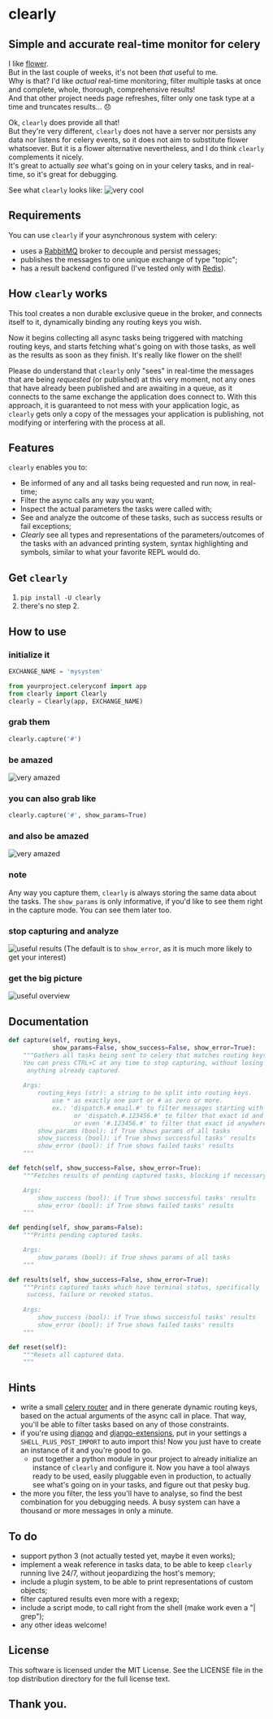 # clearly
## Simple and accurate real-time monitor for celery

I like [flower](https://github.com/mher/flower).  
But in the last couple of weeks, it's not been _that_ useful to me.  
Why is that? I'd like _actual_ real-time monitoring, filter multiple tasks at once and complete, whole, thorough, comprehensive results!  
And that other project needs page refreshes, filter only one task type at a time and truncates results... 😞

Ok, `clearly` does provide all that!  
But they're very different, `clearly` does not have a server nor persists any data nor listens for celery events, so it does not aim to substitute flower whatsoever. But it is a flower alternative nevertheless, and I do think `clearly` complements it nicely.  
It's great to actually _see_ what's going on in your celery tasks, and in real-time, so it's great for debugging.

See what `clearly` looks like:
![very cool](img/clearly_cool.png)


## Requirements

You can use `clearly` if your asynchronous system with celery:
- uses a [RabbitMQ](https://www.rabbitmq.com/) broker to decouple and persist messages;
- publishes the messages to one unique exchange of type "topic";
- has a result backend configured (I've tested only with [Redis](https://redis.io/)).


## How `clearly` works

This tool creates a non durable exclusive queue in the broker, and connects itself to it, dynamically binding any routing keys you wish.

Now it begins collecting all async tasks being triggered with matching routing keys, and starts fetching what's going on with those tasks, as well as the results as soon as they finish. It's really like flower on the shell!

Please do understand that `clearly` only "sees" in real-time the messages that are being _requested_ (or published) at this very moment, not any ones that have already been published and are awaiting in a queue, as it connects to the same exchange the application does connect to. With this approach, it is guaranteed to not mess with your application logic, as `clearly` gets only a copy of the messages your application is publishing, not modifying or interfering with the process at all.


## Features

`clearly` enables you to:
- Be informed of any and all tasks being requested and run now, in real-time;
- Filter the async calls any way you want;
- Inspect the actual parameters the tasks were called with;
- See and analyze the outcome of these tasks, such as success results or fail exceptions;
- _Clearly_ see all types and representations of the parameters/outcomes of the tasks with an advanced printing system, syntax highlighting and symbols, similar to what your favorite REPL would do.


## Get `clearly`

1. `pip install -U clearly`
2. there's no step 2.


## How to use

### initialize it

```python
EXCHANGE_NAME = 'mysystem'

from yourproject.celeryconf import app
from clearly import Clearly
clearly = Clearly(app, EXCHANGE_NAME)
```

### grab them

```python
clearly.capture('#')
```


### be amazed
![very amazed](img/clearly_amazed.png)


### you can also grab like

```python
clearly.capture('#', show_params=True)
```


### and also be amazed
![very amazed](img/clearly_amazed_params.png)


### note
Any way you capture them, `clearly` is always storing the same data about the tasks. The `show_params` is only informative, if you'd like to see them right in the capture mode. You can see them later too.


### stop capturing and analyze
![useful results](img/clearly_results.png)
(The default is to `show_error`, as it is much more likely to get your interest)

### get the big picture
![useful overview](img/clearly_brief.png)


## Documentation

```python
def capture(self, routing_keys,
            show_params=False, show_success=False, show_error=True):
    """Gathers all tasks being sent to celery that matches routing keys.
    You can press CTRL+C at any time to stop capturing, without losing
     anything already captured.
    
    Args:
        routing_keys (str): a string to be split into routing keys.
            use * as exactly one part or # as zero or more.
            ex.: 'dispatch.# email.#' to filter messages starting with
                  or 'dispatch.#.123456.#' to filter that exact id and pos
                  or even '#.123456.#' to filter that exact id anywhere.
        show_params (bool): if True shows params of all tasks
        show_success (bool): if True shows successful tasks' results
        show_error (bool): if True shows failed tasks' results
    """

def fetch(self, show_success=False, show_error=True):
    """Fetches results of pending captured tasks, blocking if necessary.

    Args:
        show_success (bool): if True shows successful tasks' results
        show_error (bool): if True shows failed tasks' results
    """

def pending(self, show_params=False):
    """Prints pending captured tasks.

    Args:
        show_params (bool): if True shows params of all tasks
    """

def results(self, show_success=False, show_error=True):
    """Prints captured tasks which have terminal status, specifically 
     success, failure or revoked status.
    
    Args:
        show_success (bool): if True shows successful tasks' results
        show_error (bool): if True shows failed tasks' results
    """

def reset(self):
    """Resets all captured data.
    """
```


## Hints

- write a small [celery router](http://docs.celeryproject.org/en/latest/userguide/routing.html#routers) and in there generate dynamic routing keys, based on the actual arguments of the async call in place.
That way, you'll be able to filter tasks based on any of those constraints.
- if you're using [django](https://www.djangoproject.com/) and [django-extensions](https://github.com/django-extensions/django-extensions), put in your settings a `SHELL_PLUS_POST_IMPORT` to auto import this!
Now you just have to create an instance of it and you're good to go.
    - put together a python module in your project to already initialize an instance of `clearly` and configure it.
Now you have a tool always ready to be used, easily pluggable even in production, to actually see what's going on in your tasks, and figure out that pesky bug.
- the more you filter, the less you'll have to analyse, so find the best combination for you debugging needs. A busy system can have a thousand or more messages in only a minute.


## To do

- support python 3 (not actually tested yet, maybe it even works);
- implement a weak reference in tasks data, to be able to keep `clearly` running live 24/7, without jeopardizing the host's memory;
- include a plugin system, to be able to print representations of custom objects;
- filter captured results even more with a regexp;
- include a script mode, to call right from the shell (make work even a "| grep");
- any other ideas welcome!

## License
This software is licensed under the MIT License. See the LICENSE file in the top distribution directory for the full license text.

## Thank you.
